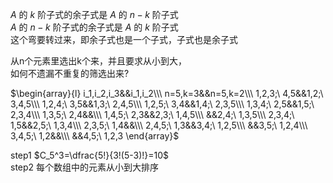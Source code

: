  $A$ 的 $k$ 阶子式的余子式是 $A$ 的 $n-k$ 阶子式    
 $A$ 的 $n-k$ 阶子式的余子式是 $A$ 的 $k$ 阶子式    
这个弯要转过来，即余子式也是一个子式，子式也是余子式    
    
从n个元素里选出k个来，并且要求从小到大，    
如何不遗漏不重复的筛选出来?    
    
 $\begin{array}{l}    
i_1,i_2,i_3&&i_1,i_2\\\    
n=5,k=3&&n=5,k=2\\\    
1,2,3;\ 4,5&&1,2;\ 3,4,5\\\    
1,2,4;\ 3,5&&1,3;\ 2,4,5\\\    
1,2,5;\ 3,4&&1,4;\ 2,3,5\\\    
1,3,4;\ 2,5&&1,5;\ 2,3,4\\\    
1,3,5;\ 2,4&&\\\    
1,4,5;\ 2,3&&2,3;\ 1,4,5\\\    
&&2,4;\ 1,3,5\\\    
2,3,4;\ 1,5&&2,5;\ 1,3,4\\\    
2,3,5;\ 1,4&&\\\    
2,4,5;\ 1,3&&3,4;\ 1,2,5\\\    
&&3,5;\ 1,2,4\\\    
3,4,5;\ 1,2&&\\\    
&&4,5;\ 1,2,3    
\end{array}$     
    
step1  $C_5^3=\dfrac{5!}{3!(5-3)!}=10$     
step2 每个数组中的元素从小到大排序    
